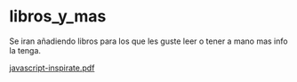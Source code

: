 # libros_y_mas
Se iran añadiendo libros para los que les guste leer o tener a mano mas info la tenga.

[javascript-inspirate.pdf](https://github.com/karen2289/libros_y_mas/files/11610762/javascript-inspirate.pdf)
